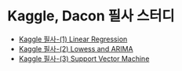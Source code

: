 # Kaggle, Dacon 필사 스터디

- [Kaggle 필사-(1) Linear Regression](https://github.com/yten0794/yte0794.github.io/blob/main/code/Kaggle%20%ED%95%84%EC%82%AC(1)%20Linear%20Regression.ipynb)
- [Kaggle 필사-(2) Lowess and ARIMA](https://github.com/yten0794/yte0794.github.io/blob/main/code/Kaggle%20%ED%95%84%EC%82%AC(2)%20Lowess%20and%20ARIMA.ipynb)
- [Kaggle 필사-(3) Support Vector Machine](https://github.com/yten0794/yte0794.github.io/blob/main/code/Kaggle%20%ED%95%84%EC%82%AC(3)%20SVM.ipynb)
